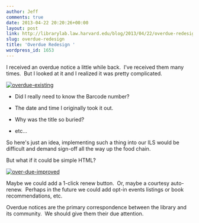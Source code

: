 ```yaml
---
author: Jeff
comments: true
date: 2013-04-22 20:20:26+00:00
layout: post
link: http://librarylab.law.harvard.edu/blog/2013/04/22/overdue-redesign/
slug: overdue-redesign
title: 'Overdue Redesign '
wordpress_id: 1653
---
```


I received an overdue notice a little while back.  I've received them many times.  But I looked at it and I realized it was pretty complicated.

[![overdue-existing](http://librarylab.law.harvard.edu/blog/wp-content/uploads/2013/04/overdue-existing.jpg)](http://librarylab.law.harvard.edu/blog/2013/04/22/overdue-redesign/overdue-existing/)





	
  * Did I really need to know the Barcode number?

	
  * The date and time I originally took it out.

	
  * Why was the title so buried?

	
  * etc...


So here's just an idea, implementing such a thing into our ILS would be difficult and demand sign-off all the way up the food chain.



But what if it could be simple HTML?

[![over-due-improved](http://librarylab.law.harvard.edu/blog/wp-content/uploads/2013/04/over-due-improved.jpg)](http://librarylab.law.harvard.edu/blog/2013/04/22/overdue-redesign/over-due-improved/)





Maybe we could add a 1-click renew button.  Or, maybe a courtesy auto-renew.  Perhaps in the future we could add opt-in events listings or book recommendations, etc.

Overdue notices are the primary correspondence between the library and its community.  We should give them their due attention.




